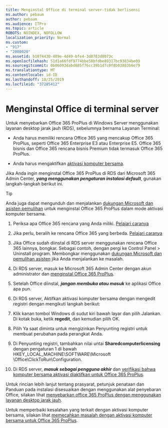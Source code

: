 ```yaml
---
title: Menginstal Office di terminal server-tidak berlisensi
ms.author: pebaum
author: pebaum
ms.audience: ITPro
ms.topic: article
ROBOTS: NOINDEX, NOFOLLOW
localization_priority: Normal
ms.custom:
- "917"
- "2000020"
ms.assetid: b1074430-489e-4d49-bfe4-3d8783d8073c
ms.openlocfilehash: 51d1a66fdf9774bbe58bfdbe89317bc93834be09
ms.sourcegitcommit: 0b06093dabd685f76cc39b1d7c0f8b03883b6e79
ms.translationtype: MT
ms.contentlocale: id-ID
ms.lasthandoff: 10/25/2019
ms.locfileid: "37205412"
---
```

# <a name="installing-office-on-a-terminal-server"></a>Menginstal Office di terminal server

Untuk menyebarkan Office 365 ProPlus di Windows Server menggunakan layanan desktop jarak jauh (RDS), sebelumnya bernama Layanan Terminal:
  
- Anda harus memiliki rencana Office 365 yang mencakup Office 365 ProPlus, seperti Office 365 Enterprise E3 atau Enterprise E5. Office 365 bisnis dan Office 365 rencana bisnis Premium tidak termasuk Office 365 ProPlus.

- Anda harus mengaktifkan [aktivasi komputer bersama](https://docs.microsoft.com/DeployOffice/overview-of-shared-computer-activation-for-office-365-proplus).

Jika Anda ingin menginstal Office 365 ProPlus di RDS dari Microsoft 365 Admin Center, ***yang menggunakan pengaturan instalasi default***, gunakan langkah-langkah berikut ini.

> [!TIP]
> Anda juga dapat mengunduh dan menjalankan [dukungan Microsoft dan asisten pemulihan](https://aka.ms/SaRA_OfficeSCA_M365Portal) untuk menginstal Office 365 ProPlus dalam mode aktivasi komputer bersama.
  
1. Periksa apa Office 365 rencana yang Anda miliki. [Pelajari caranya](https://docs.microsoft.com/office365/admin/admin-overview/what-subscription-do-i-have)

2. Jika perlu, beralih ke rencana Office 365 yang berbeda. [Pelajari caranya](https://docs.microsoft.com/office365/admin/subscriptions-and-billing/switch-to-a-different-plan)

3. Jika Office sudah diinstal di RDS server menggunakan rencana Office 365 lainnya, bongkar. Sebagai contoh, dengan pergi ke Control Panel \> Uninstall program. Membongkar menggunakan [dukungan Microsoft dan pemulihan asisten](https://aka.ms/SARA-OfficeUninstall-Alchemy) jika Anda menjalankan ke masalah.

4. Di RDS server, masuk ke Microsoft 365 Admin Center dengan akun administrator dan [menginstal Office 365 ProPlus](https://portal.office.com/OLS/MySoftware.aspx).

5. Setelah Office diinstal, ***jangan membuka atau masuk*** ke aplikasi Office apa pun.

6. Di RDS server, Aktifkan aktivasi komputer bersama dengan mengedit registri dengan mengikuti langkah berikut:

1. Klik kanan tombol Windows di sudut kiri bawah layar dan pilih Jalankan. Di kotak buka, ketik **regedit**, dan kemudian pilih OK.

2. Pilih Ya saat diminta untuk mengizinkan Penyunting registri untuk membuat perubahan pada perangkat Anda.

3. Di Penyunting registri, tambahkan nilai untai **Sharedcomputerlicensing** dengan pengaturan 1 di bawah HKEY_LOCAL_MACHINE\SOFTWARE\Microsoft \Office\ClickToRun\Configuration.

7. Di RDS server, ***masuk sebagai pengguna akhir*** dan [verifikasi bahwa komputer bersama aktivasi diaktifkan untuk Office 365 ProPlus](https://docs.microsoft.com/DeployOffice/troubleshoot-issues-with-shared-computer-activation-for-office-365-proplus#verify-that-activation-for-office-365-proplus-succeeded).

Untuk rincian lebih lanjut tentang prasyarat, petunjuk penataan dan Panduan pada instalasi disesuaikan dengan menggunakan alat penyebaran Office, silakan lihat [menyebarkan office 365 ProPlus dengan menggunakan layanan desktop jarak jauh](https://docs.microsoft.com/DeployOffice/deploy-office-365-proplus-by-using-remote-desktop-services).
  
Untuk memperbaiki kesalahan yang terkait dengan aktivasi komputer bersama, silakan lihat [memecahkan masalah dengan aktivasi komputer bersama untuk Office 365 ProPlus](https://docs.microsoft.com/DeployOffice/troubleshoot-issues-with-shared-computer-activation-for-office-365-proplus).
  